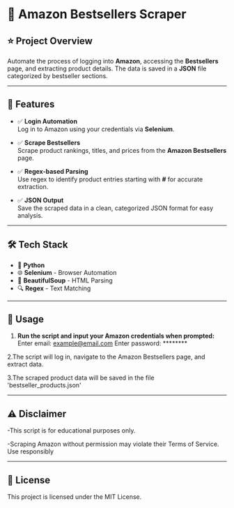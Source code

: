 # 🛒 Amazon Bestsellers Scraper

## ⭐ Project Overview  
Automate the process of logging into **Amazon**, accessing the **Bestsellers** page, and extracting product details. The data is saved in a **JSON** file categorized by bestseller sections.

---

## 🚀 Features

- ✅ **Login Automation**  
  Log in to Amazon using your credentials via **Selenium**.  

- ✅ **Scrape Bestsellers**  
  Scrape product rankings, titles, and prices from the **Amazon Bestsellers** page.  

- ✅ **Regex-based Parsing**  
  Use regex to identify product entries starting with **#** for accurate extraction.  

- ✅ **JSON Output**  
  Save the scraped data in a clean, categorized JSON format for easy analysis.  

---

## 🛠️ Tech Stack

- 🐍 **Python**  
- 🌐 **Selenium** - Browser Automation  
- 📄 **BeautifulSoup** - HTML Parsing  
- 🔍 **Regex** - Text Matching  

---

## 🔑 Usage

1. **Run the script and input your Amazon credentials when prompted:**
   Enter email: example@email.com
   Enter password: ********


2.The script will log in, navigate to the Amazon Bestsellers page, and extract data.

3.The scraped product data will be saved in the file 'bestseller_products.json'

---

## ⚠️ Disclaimer

-This script is for educational purposes only.

-Scraping Amazon without permission may violate their Terms of Service. Use responsibly

---

## 📜 License

This project is licensed under the MIT License.
